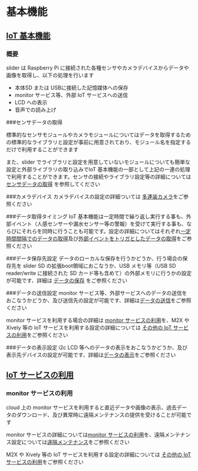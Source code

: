 # 基本機能

## <u>IoT 基本機能</u>
### 概要

slider は Raspberry Pi に接続された各種センサやカメラデバイスからデータや画像を取得し、以下の処理を行います

- 本体SD または USBに接続した記憶媒体への保存
- monitor サービス等、外部 IoT サービスへの送信
- LCD への表示
- 音声での読み上げ

###センサデータの取得

標準的なセンサモジュールやカメラモジュールについてはデータを取得するための標準的なライブラリと設定が事前に用意されており、モジュール名を指定するだけで利用することができます

また、slider でライブラリと設定を用意していないモジュールについても簡単な設定と外部ライブラリの取り込みでIoT 基本機能の一部として上記の一連の処理で利用することができます。センサの接続やライブラリ設定等の詳細については [センサデータの取得](read.md) を参照してください

###カメラデバイス
カメラデバイスの設定の詳細ついては	[多連装カメラ](camera.md)をご参照ください

###データ取得タイミング
IoT 基本機能は一定時間で繰り返し実行する事も、外部イベント（人感センサーや漏水センサー等の警報）を受けて実行する事も、ならびにそれらを同時に行うことも可能です。設定の詳細についてはそれぞれ[一定時間間隔でのデータの取得](chapter2.md)及び[外部イベントをトリガとしたデータの取得](chapter2.md)をご参照ください

###データ保存先設定
データのローカルな保存を行うかどうか、行う場合の保存先を slider SD の拡張boot領域におこなうか、USB メモリ等（USB SD reader/write に接続された SD カード等も含めて）の外部メモリに行うかの設定が可能です、詳細は [データの保存](save.md) をご参照ください

###データの送信設定
monitor サービス等、外部サービスへのデータの送信をおこなうかどうか、及び送信先の設定が可能です、詳細は[データの送信](chapter2.md)をご参照ください

monitor サービスを利用する場合の詳細は [monitor サービスの利用](chapter2.md)を、M2X や Xively 等の IoT サービスを利用する設定の詳細については [その他の IoT サービスの利用](chapter2.md)をご参照ください

###データの表示設定
i2c LCD 等へのデータの表示をおこなうかどうか、及び表示先デバイスの設定が可能です、詳細は[データの表示](chapter2.md)をご参照ください

## <u>IoT サービスの利用</u>

### monitor サービスの利用
cloud 上の monitor サービスを利用すると直近データや画像の表示、過去データのダウンロード、及び異常時に遠隔メンテナンスの提供を受けることが可能です

monitor サービスの詳細については[monitor サービスの利用](chapter2.md)を、遠隔メンテナンス設定については[遠隔メンテナンス](chapter2.md)をご参照ください

M2X や Xively 等の IoT サービスを利用する設定の詳細については [その他の IoT サービスの利用](chapter2.md)をご参照ください

